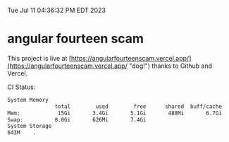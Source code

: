 Tue Jul 11 04:36:32 PM EDT 2023

# angular fourteen scam


This project is live at [https://angularfourteenscam.vercel.app/](https://angularfourteenscam.vercel.app/ "dog!") thanks to Github and Vercel.

CI Status: 

```bash
System Memory
               total        used        free      shared  buff/cache   available
Mem:            15Gi       3.4Gi       5.1Gi       488Mi       6.7Gi        11Gi
Swap:          8.0Gi       626Mi       7.4Gi
System Storage
643M	.
```
```bash
